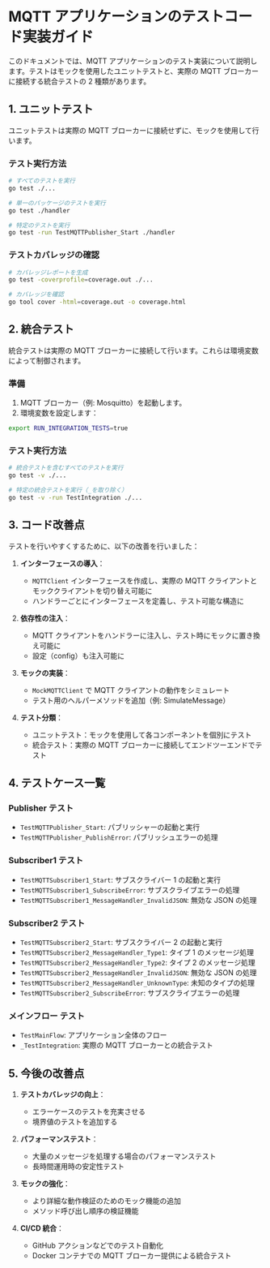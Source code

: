# MQTT アプリケーションのテストコード実装ガイド

このドキュメントでは、MQTT アプリケーションのテスト実装について説明します。テストはモックを使用したユニットテストと、実際の MQTT ブローカーに接続する統合テストの 2 種類があります。

## 1. ユニットテスト

ユニットテストは実際の MQTT ブローカーに接続せずに、モックを使用して行います。

### テスト実行方法

```bash
# すべてのテストを実行
go test ./...

# 単一のパッケージのテストを実行
go test ./handler

# 特定のテストを実行
go test -run TestMQTTPublisher_Start ./handler
```

### テストカバレッジの確認

```bash
# カバレッジレポートを生成
go test -coverprofile=coverage.out ./...

# カバレッジを確認
go tool cover -html=coverage.out -o coverage.html
```

## 2. 統合テスト

統合テストは実際の MQTT ブローカーに接続して行います。これらは環境変数によって制御されます。

### 準備

1. MQTT ブローカー（例: Mosquitto）を起動します。
2. 環境変数を設定します：

```bash
export RUN_INTEGRATION_TESTS=true
```

### テスト実行方法

```bash
# 統合テストを含むすべてのテストを実行
go test -v ./...

# 特定の統合テストを実行（_を取り除く）
go test -v -run TestIntegration ./...
```

## 3. コード改善点

テストを行いやすくするために、以下の改善を行いました：

1. **インターフェースの導入**：

   - `MQTTClient` インターフェースを作成し、実際の MQTT クライアントとモッククライアントを切り替え可能に
   - ハンドラーごとにインターフェースを定義し、テスト可能な構造に

2. **依存性の注入**：

   - MQTT クライアントをハンドラーに注入し、テスト時にモックに置き換え可能に
   - 設定（config）も注入可能に

3. **モックの実装**：

   - `MockMQTTClient` で MQTT クライアントの動作をシミュレート
   - テスト用のヘルパーメソッドを追加（例: SimulateMessage）

4. **テスト分類**：
   - ユニットテスト：モックを使用して各コンポーネントを個別にテスト
   - 統合テスト：実際の MQTT ブローカーに接続してエンドツーエンドでテスト

## 4. テストケース一覧

### Publisher テスト

- `TestMQTTPublisher_Start`: パブリッシャーの起動と実行
- `TestMQTTPublisher_PublishError`: パブリッシュエラーの処理

### Subscriber1 テスト

- `TestMQTTSubscriber1_Start`: サブスクライバー 1 の起動と実行
- `TestMQTTSubscriber1_SubscribeError`: サブスクライブエラーの処理
- `TestMQTTSubscriber1_MessageHandler_InvalidJSON`: 無効な JSON の処理

### Subscriber2 テスト

- `TestMQTTSubscriber2_Start`: サブスクライバー 2 の起動と実行
- `TestMQTTSubscriber2_MessageHandler_Type1`: タイプ 1 のメッセージ処理
- `TestMQTTSubscriber2_MessageHandler_Type2`: タイプ 2 のメッセージ処理
- `TestMQTTSubscriber2_MessageHandler_InvalidJSON`: 無効な JSON の処理
- `TestMQTTSubscriber2_MessageHandler_UnknownType`: 未知のタイプの処理
- `TestMQTTSubscriber2_SubscribeError`: サブスクライブエラーの処理

### メインフロー テスト

- `TestMainFlow`: アプリケーション全体のフロー
- `_TestIntegration`: 実際の MQTT ブローカーとの統合テスト

## 5. 今後の改善点

1. **テストカバレッジの向上**：

   - エラーケースのテストを充実させる
   - 境界値のテストを追加する

2. **パフォーマンステスト**：

   - 大量のメッセージを処理する場合のパフォーマンステスト
   - 長時間運用時の安定性テスト

3. **モックの強化**：

   - より詳細な動作検証のためのモック機能の追加
   - メソッド呼び出し順序の検証機能

4. **CI/CD 統合**：
   - GitHub アクションなどでのテスト自動化
   - Docker コンテナでの MQTT ブローカー提供による統合テスト
